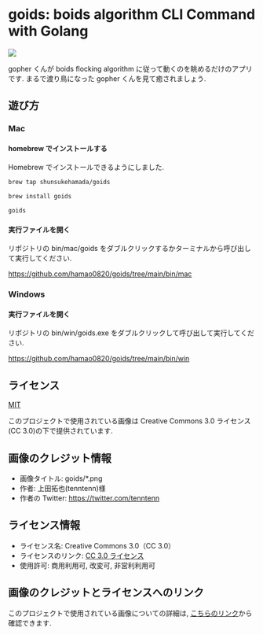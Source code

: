 # goids: boids algorithm CLI Command with Golang

![](goids.gif)

gopher くんが boids flocking algorithm に従って動くのを眺めるだけのアプリです.
まるで渡り鳥になった gopher くんを見て癒されましょう.

## 遊び方

### Mac

#### homebrew でインストールする

Homebrew でインストールできるようにしました.

```sh
brew tap shunsukehamada/goids
```

```sh
brew install goids
```

```sh
goids
```

#### 実行ファイルを開く

リポジトリの bin/mac/goids をダブルクリックするかターミナルから呼び出して実行してください.

https://github.com/hamao0820/goids/tree/main/bin/mac

### Windows

#### 実行ファイルを開く

リポジトリの bin/win/goids.exe をダブルクリックして呼び出して実行してください.

https://github.com/hamao0820/goids/tree/main/bin/win

## ライセンス

[MIT](LICENSE)

このプロジェクトで使用されている画像は Creative Commons 3.0 ライセンス(CC 3.0)の下で提供されています.

## 画像のクレジット情報

- 画像タイトル: goids/\*.png
- 作者: 上田拓也(tenntenn)様
- 作者の Twitter: https://twitter.com/tenntenn

## ライセンス情報

- ライセンス名: Creative Commons 3.0（CC 3.0）
- ライセンスのリンク: [CC 3.0 ライセンス](https://creativecommons.org/licenses/by/3.0/)
- 使用許可: 商用利用可, 改変可, 非営利利用可

## 画像のクレジットとライセンスへのリンク

このプロジェクトで使用されている画像についての詳細は, [こちらのリンク](https://github.com/golang-samples/gopher-vector)から確認できます.
